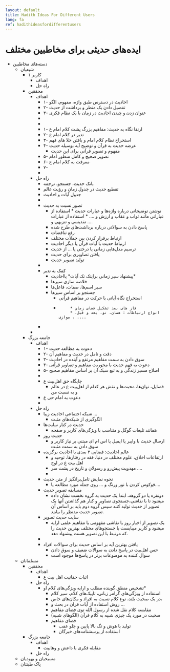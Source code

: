 ```yaml
---
layout: default
title: Hadith Ideas For Different Users
lang: fa
ref: hadithideasfordifferentusers
---
```

# ایده‌های حدیثی برای مخاطبین مختلف

* دسته‌های مخاطبین
	* شیعیان
		* کاربر ۱
			* اهداف
			* راه حل
		* محققین
			* اهداف
				* ۱- احادیث در دسترس طبق واژه، مفهوم، الگو
				* ۲- تفصیل دادن یک منظر و برداشت از حدیث
				* ۳- عنوان زدن و چیدن احادیث در زمان یا یک نظام فکری
				* 
				* 
				* ۱- ارتقا نگاه به حدیث: مفاهیم بزرگ پشت کلام امام ع
				* ۲- تدبر در کلام امام ع
				 * ۳- استخراج نظام کلام امام و یافتن خلا های فهم
				 * ۴- عرضه حدیث به قرآن و توضیح آیه بوسیله حدیث
					* مفهوم و تصویر قرآنی برای این حدیث
				* ۵- تصویر صحیح و کامل منظور امام
				* ۶- معرفت به کلام امام ع
				* ۷- 
				* 
			* راه حل
				* بانک حدیث، جستجو، ترجمه
				* تقطیع حدیث در جدول زمان و رؤیت عالم
				* جدول آیات و احادیث
				* 
				* تصور نسبت به حدیث
					* نوشتن توضیحاتی درباره واژه‌ها و عبارات حدیث
					                * استفاده از عباراتی مانند ثواب و عقاب و ارزش و ....
					                * استفاده از عبارات تقدیسی و تنزیهی و ....
					* پاسخ دادن به سوالاتی درباره برداشت‌های طرح شده
					* رفع تناقضات
					* ارتباط برقرار کردن بین جملات مختلف
					* ارتباط حدیث با آیات قرآن یا دیگر احادیث
					* ترسیم مدل‌هایی زمانی یا درختی یا ... از حدیث
					* یافتن تصاویری برای حدیث
					* تولید تصویر حدیث
				* 
				* کمک به تدبر
					* پیشنهاد سیر زمانی  برایتک تک آیات*  یااحادیث*  
					* خلاصه سازی  سیرها
					* سیر اسم‌ها، صفات، فاعل‌ها
					* جستجو بر اساس سیرها
					  * استخراج نگاه آیاتی با حرکت در مفاهیم قرآنی
					  * 
					             * فاز های بعد تشکیل فضای زمان
					             * انواع ارتباطات : همان، تو، بعد و قبل، موازی ، ....
				* 
			* 
		* جامعه بزرگ
			* اهداف
				* ۱- دعوت به مطالعه حدیث
				* ۲- دقت و تامل در حدیث و مفاهیم آن
				* ۳- سوق دادن به سمت مفاهیم مرتفع و آینده در احادیث
				* ۴- دعوت به فهم حدیث با محوریت مفاهیم و تصاویر قرآنی
				* ۵- اصلاح مسیر زندگی و به تبع سبک آن بر اساس مفاهیم صحیح
				* 
				* جایگاه حق اهل‌بیت ع
					* فضایل، توان‌ها، محبت‌ها و نقش هر کدام از اهل‌بیت ع در عالم و به نسبت من
				* دعوت به امام حی ع
				* 
			* راه حل
				* شبکه اجتماعی احادیث زیبا ...
					* الگوگیری از شبکه‌های مثبت
				* حدیث در کنار سایت‌ها
					* همانند تلیغات گوگل و متناسب با ویژگی‌های کاربر و صفحه
				* حدیث روز
					* ارسال حدیث با وایبر یا ایمیل یا اس ام ای مبتنی بر نیاز کاربر و سوق دادن به سمت مثبت
				* عالم احادیث: فضایی ۳ بعدی با احادیث برگزیده
					* ارتفاعات اخلاق، علوم مختلف در دنیا، فقه در رفتارها، توحید و اهل بیت ع در اوج
					* مهدویت پیش‌رو و رسولان و تاریخ در پشت سر ....
					* 
				* نحوه نمایش تامل‌برانگیز از متن حدیث
					* فوکوس کردن با نور ورنگ و ... روی جمله مورد مطالعه یا....
				* مسابقه تصویر حدیث
					* دونفره یا دو گروهه، ابتدا یک حدیث به گروه نخست نشان داده میشود تا با نقاشی،جستجوی تصاویر و کنار هم گذاشتن آنها یک تصویر از حدیث تولید کنند سپس گروه دوم باید بر اساس آن تصویر حدیث مدنظر را بیابند.
				* سایت حدیث تصویر
					* یک تصویر از اخبار روز یا نقاشی مفهومی یا مفاهیم علمی ارایه میشود و کاربر میبایست با جستجوهای مختلف بهترین حدیث را که مرتبط با این تصویر هست پیشنهاد دهد.
				* 
				* یافتن بهترین آیه بر اساس حدیث برای سوالات افراد
					* حس اهل‌بیت در پاسخ دادن به سوالات ضعیف و سوق دادن
					* سوال کننده به موضوعات برتر در پاسخ‌ها موجود است
	* مسلمانان
		* محققین
			* اهداف
				* اثبات حقانیت اهل بیت ع
			* راه حل
				* تشخیص منطق گوینده مطلب و ارایه ویژگی‌های کلام او* 
					* استفاده از ویژگی‌های گرامر زبانی، تاپیک‌های کلام، سیر کلام
					* در یک صحبت بلند، نوع کلام نسبت به افراد و مکان‌های خاص،
					* روش استفاده از آیات قران در بحث و ...
					* مقایسه کلام نقل شده از رسول الله توی فضای مفاهیم
					* صحبت در مورد یک چیزی شبیه به کلام قرآن (الگوهای شبیه)
					* فضای مفاهیم
						* تولید با هوش و تگ بالا پایین  و جلو عقب
						* استفاده از پرسشنامه‌های خبرگان
		* جامعه بزرگ
			* اهداف
				* مقابله فکری با داعش و وهابیت
			* راه حل
	* مسیحیان و یهودیان
	* پاک طینتان
